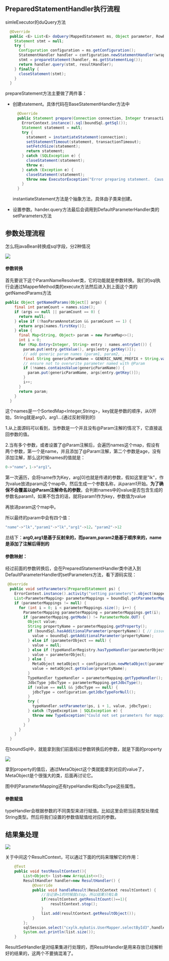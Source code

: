 ## PreparedStatementHandler执行流程

simleExecutor的duQuery方法

~~~java
  @Override
  public <E> List<E> doQuery(MappedStatement ms, Object parameter, RowBounds rowBounds, ResultHandler resultHandler, BoundSql boundSql) throws SQLException {
    Statement stmt = null;
    try {
      Configuration configuration = ms.getConfiguration();
      StatementHandler handler = configuration.newStatementHandler(wrapper, ms, parameter, rowBounds, resultHandler, boundSql);
      stmt = prepareStatement(handler, ms.getStatementLog());
      return handler.query(stmt, resultHandler);
    } finally {
      closeStatement(stmt);
    }
  }
~~~

prepareStatement方法主要做了两件事：

* 创建statement。具体代码在BaseStatementHandler方法中

  ~~~java
    @Override
    public Statement prepare(Connection connection, Integer transactionTimeout) throws SQLException {
      ErrorContext.instance().sql(boundSql.getSql());
      Statement statement = null;
      try {
        statement = instantiateStatement(connection);
        setStatementTimeout(statement, transactionTimeout);
        setFetchSize(statement);
        return statement;
      } catch (SQLException e) {
        closeStatement(statement);
        throw e;
      } catch (Exception e) {
        closeStatement(statement);
        throw new ExecutorException("Error preparing statement.  Cause: " + e, e);
      }
    }
  ~~~

  instantiateStatement方法是个抽象方法，具体由子类来创建。

* 设置参数。hander.query方法最后会调用到DefaultParameterHandler类的setParameters方法

## 参数处理流程

怎么将javaBean转换成sql字段，分2种情况

![](https://z3.ax1x.com/2021/03/25/6XJuvR.png)

#### 参数转换

首先要说下这个ParamNameResolver类，它的功能就是参数转换。我们的sql执行会通过MapperMethod类的execute方法然后进入到上面这个类的getNamedParams方法

~~~java
public Object getNamedParams(Object[] args) {
    final int paramCount = names.size();
    if (args == null || paramCount == 0) {
      return null;
    } else if (!hasParamAnnotation && paramCount == 1) {
      return args[names.firstKey()];
    } else {
      final Map<String, Object> param = new ParamMap<>();
      int i = 0;
      for (Map.Entry<Integer, String> entry : names.entrySet()) {
        param.put(entry.getValue(), args[entry.getKey()]);
        // add generic param names (param1, param2, ...)
        final String genericParamName = GENERIC_NAME_PREFIX + String.valueOf(i + 1);
        // ensure not to overwrite parameter named with @Param
        if (!names.containsValue(genericParamName)) {
          param.put(genericParamName, args[entry.getKey()]);
        }
        i++;
      }
      return param;
    }
  }
~~~

这个names是一个SortedMap<Integer,String>，key就是参数的顺序，从0开始，String就是arg0，arg1...(通过反射得到的)

1.从上面源码可以看到，当参数是一个并且没有@Param注解的情况下，它直接返回参数的值。

2.当有多个参数，或者设置了@Param注解后，会遍历names这个map，假设有两个参数，第一个是name，并且添加了@Param注解，第二个参数是age，没有添加注解，那么这时候names的值就是：

~~~java
0->"name"，1->"arg1"。
~~~

第一次遍历，会将name作为Key，arg[0]也就是传递的参数，假如这里是"lk"，作为value放进param这个map中。然后生成一个参数名称，从param1开始。**为了确保不会覆盖以@Param注解命名的参数**，会判断names中的value是否包含生成的参数名param1，如果不包含的话，就将param1作为key，参数值为value

再放进param这个map中。

所以最终的param中会有四个值：

~~~java
"name"->"lk","param1"->"lk","arg1"->12，"param2"->12
~~~

总结下：**arg0,arg1是基于反射来的，而param,param2是基于顺序来的，name是添加了注解后得到的**

#### 参数映射：

经过前面的参数转换后，会在PreparedStatementHandler类中进入到DefaultParameterHandler的setParameters方法，看下源码实现：

~~~java
 @Override
  public void setParameters(PreparedStatement ps) {
    ErrorContext.instance().activity("setting parameters").object(mappedStatement.getParameterMap().getId());
    List<ParameterMapping> parameterMappings = boundSql.getParameterMappings();
    if (parameterMappings != null) {
      for (int i = 0; i < parameterMappings.size(); i++) {
        ParameterMapping parameterMapping = parameterMappings.get(i);
        if (parameterMapping.getMode() != ParameterMode.OUT) {
          Object value;
          String propertyName = parameterMapping.getProperty();
          if (boundSql.hasAdditionalParameter(propertyName)) { // issue #448 ask first for additional params
            value = boundSql.getAdditionalParameter(propertyName);
          } else if (parameterObject == null) {
            value = null;
          } else if (typeHandlerRegistry.hasTypeHandler(parameterObject.getClass())) {
            value = parameterObject;
          } else {
            MetaObject metaObject = configuration.newMetaObject(parameterObject);
            value = metaObject.getValue(propertyName);
          }
          TypeHandler typeHandler = parameterMapping.getTypeHandler();
          JdbcType jdbcType = parameterMapping.getJdbcType();
          if (value == null && jdbcType == null) {
            jdbcType = configuration.getJdbcTypeForNull();
          }
          try {
            typeHandler.setParameter(ps, i + 1, value, jdbcType);
          } catch (TypeException | SQLException e) {
            throw new TypeException("Could not set parameters for mapping: " + parameterMapping + ". Cause: " + e, e);
          }
        }
      }
    }
  }
~~~

在boundSql中，就能拿到我们前面经过参数转换后的参数，就是下面的property

![](https://z3.ax1x.com/2021/03/25/6Xwv1U.png)

拿到property的值后，通过MetaObject这个类就能拿到对应的value了，MetaObject是个很强大的类，后面再讨论它。

图中的ParameterMapping还有typeHandler和jdbcType这些属性。

#### 参数赋值

typeHandler会根据参数的不同类型来进行赋值。比如这里会把当前类型处理成String类型。然后将我们设置的参数值赋值给对应的参数。

## 结果集处理

![](https://z3.ax1x.com/2021/03/25/6XyZmF.png)

关于中间这个ResultContext，可以通过下面的代码来理解它的作用：

~~~java
	@Test
    public void testResultContext(){
        List<Object> list=new ArrayList<>();
        ResultHandler handler=new ResultHandler() {
            @Override
            public void handleResult(ResultContext resultContext) {
                //当记录=1的时候就stop，所以结果只有1条
                if(resultContext.getResultCount()==1){
                    resultContext.stop();
                }
                list.add(resultContext.getResultObject());
            }
        };
        sqlSession.select("cxylk.mybatis.UserMapper.selectById3",handler);
        System.out.println(list.size());
    }
~~~

ResultSetHandler是对结果集进行处理的，而ResultHandler是用来存放已经解析好的结果的，这两个不要搞混淆了。